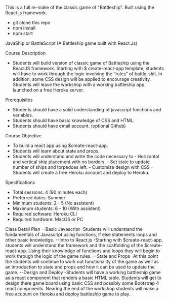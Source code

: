 This is a full re-make of the classic game of "Battleship". Built using the React.js framework.

 - git clone this repo
 - npm install
 - npm start

 
JavaShip or BattleScript (A Battleship game built with React.Js)

Course Description
 - Students will build  version of classic game of Battleship using the ReactJS framework. Starting with $ create-react-app template, students will have to work through the logic involving the “rules” of battle-shit. In addition, some CSS design will be applied to encourage creativity. Students will leave the workshop with a working battleship app launched on a free Heroku server.
 
Prerequisites
- Students should have a solid understanding of javascript functions and variables.
- Students should have basic knowledge of CSS and HTML.
- Students should have email account. (optional Github)

Course Objective
- To build a react app using $create-react-app.
- Students will learn about state and props.
- Students will understand and write the code necessary to
	     - Horizontal and vertical ship placement with no borders.
	     - Set state to update number of ships and torpedoes left.
	     - Customize design with CSS
      - Students will create a free Heroku account and deploy to Heroku.



Specifications
- Total sessions: 4 (90 minutes each)
- Preferred dates:  Summer
- Minimum students: 2 - 5  (No assistent)
- Maximum students: 6 - 10  (With assistent) 
- Required software: Heroku CLI
- Required hardware: MacOS or PC

Class Detail Plan
--Basic Javascript
-Students will understand the fundamentals of Javascript using functions, if else statements loops and other basic knowledge.
--Intro to React.js
-Starting with $create-react-app, students will understand the framework and the scaffolding of the $create-react-app. Using their knowledge of functions and loops they will begin to work through the logic of the  game rules.
--State and Props
-At this point the students will continue to work out functionality of the game as well as an introduction to state and props and how it can be used to update the game.
--Design and Deploy
-Students will have a working battleship game as a react component that renders a basic HTML table. Students will get to design there game board using basic CSS and possibly some Bootstrap 4 react components. Nearing the end of the workshop students will make a free account on Heroku and deploy battleship game to play.


